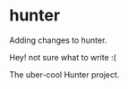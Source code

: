 hunter
======
Adding changes to hunter.

Hey! not sure what to write :(


The uber-cool Hunter project.
